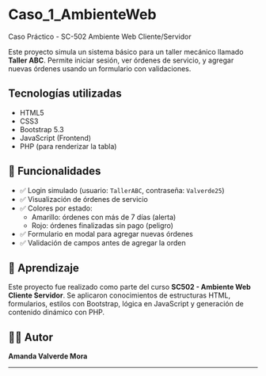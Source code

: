 # Caso_1_AmbienteWeb
Caso Práctico - SC-502 Ambiente Web Cliente/Servidor

Este proyecto simula un sistema básico para un taller mecánico llamado **Taller ABC**. Permite iniciar sesión, ver órdenes de servicio, y agregar nuevas órdenes usando un formulario con validaciones.

## Tecnologías utilizadas

- HTML5
- CSS3
- Bootstrap 5.3
- JavaScript (Frontend)
- PHP (para renderizar la tabla)

## 🚀 Funcionalidades

- ✅ Login simulado (usuario: `TallerABC`, contraseña: `Valverde25`)
- ✅ Visualización de órdenes de servicio
- ✅ Colores por estado:
  - Amarillo: órdenes con más de 7 días (alerta)
  - Rojo: órdenes finalizadas sin pago (peligro)
- ✅ Formulario en modal para agregar nuevas órdenes
- ✅ Validación de campos antes de agregar la orden

## 🧠 Aprendizaje

Este proyecto fue realizado como parte del curso **SC502 - Ambiente Web Cliente Servidor**. Se aplicaron conocimientos de estructuras HTML, formularios, estilos con Bootstrap, lógica en JavaScript y generación de contenido dinámico con PHP.

## 👩‍💻 Autor

**Amanda Valverde Mora**

---

